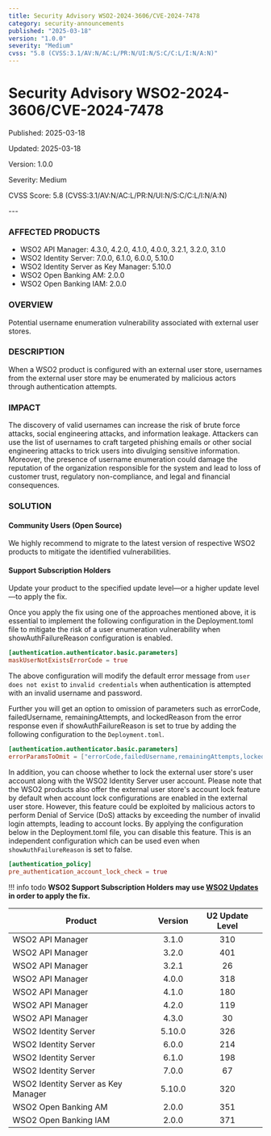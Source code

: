 ```yaml
---
title: Security Advisory WSO2-2024-3606/CVE-2024-7478
category: security-announcements
published: "2025-03-18"
version: "1.0.0"
severity: "Medium"
cvss: "5.8 (CVSS:3.1/AV:N/AC:L/PR:N/UI:N/S:C/C:L/I:N/A:N)"
---
```


# Security Advisory WSO2-2024-3606/CVE-2024-7478

<p class="doc-info">Published: 2025-03-18</p>
<p class="doc-info">Updated: 2025-03-18</p>
<p class="doc-info">Version: 1.0.0</p>
<p class="doc-info">Severity: Medium</p>
<p class="doc-info">CVSS Score: 5.8 (CVSS:3.1/AV:N/AC:L/PR:N/UI:N/S:C/C:L/I:N/A:N)</p>
---

### AFFECTED PRODUCTS
* WSO2 API Manager: 4.3.0, 4.2.0, 4.1.0, 4.0.0, 3.2.1, 3.2.0, 3.1.0
* WSO2 Identity Server: 7.0.0, 6.1.0, 6.0.0, 5.10.0
* WSO2 Identity Server as Key Manager: 5.10.0
* WSO2 Open Banking AM: 2.0.0
* WSO2 Open Banking IAM: 2.0.0


### OVERVIEW
Potential username enumeration vulnerability associated with external user stores.


### DESCRIPTION
When a WSO2 product is configured with an external user store, usernames from the external user store may be enumerated by malicious actors through authentication attempts.


### IMPACT
The discovery of valid usernames can increase the risk of brute force attacks, social engineering attacks, and information leakage. Attackers can use the list of usernames to craft targeted phishing emails or other social engineering attacks to trick users into divulging sensitive information. Moreover, the presence of username enumeration could damage the reputation of the organization responsible for the system and lead to loss of customer trust, regulatory non-compliance, and legal and financial consequences.


### SOLUTION

#### Community Users (Open Source)
We highly recommend to migrate to the latest version of respective WSO2 products to mitigate the identified vulnerabilities.


#### Support Subscription Holders

Update your product to the specified update level—or a higher update level—to apply the fix.

Once you apply the fix using one of the approaches mentioned above, it is essential to implement the following configuration in the Deployment.toml file to mitigate the risk of a user enumeration vulnerability when showAuthFailureReason configuration is enabled.
```toml
[authentication.authenticator.basic.parameters]
maskUserNotExistsErrorCode = true
```
The above configuration will modify the default error message from `user does not exist` to `invalid credentials` when authentication is attempted with an invalid username and password.

Further you will get an option to omission of parameters such as errorCode, failedUsername, remainingAttempts, and lockedReason from the error response even if showAuthFailureReason is set to true by adding the following configuration to the  `Deployment.toml`.

```toml
[authentication.authenticator.basic.parameters]
errorParamsToOmit = ["errorCode,failedUsername,remainingAttempts,lockedReason"]
```

In addition, you can choose whether to lock the external user store's user account along with the WSO2 Identity Server user account. Please note that the WSO2 products also offer the external user store's account lock feature by default when account lock configurations are enabled in the external user store. However, this feature could be exploited by malicious actors to perform Denial of Service (DoS) attacks by exceeding the number of invalid login attempts, leading to account locks. By applying the configuration below in the Deployment.toml file, you can disable this feature. This is an independent configuration which can be used even when `showAuthFailureReason` is set to false.

```toml
[authentication_policy]
pre_authentication_account_lock_check = true
```

!!! info todo
    **WSO2 Support Subscription Holders may use [WSO2 Updates](https://wso2.com/updates/) in order to apply the fix.**

| Product                             | Version | U2 Update Level |
| ----------------------------------- | :-----: | :-------------: |
| WSO2 API Manager                    |  3.1.0  |       310       |
| WSO2 API Manager                    |  3.2.0  |       401       |
| WSO2 API Manager                    |  3.2.1  |       26        |
| WSO2 API Manager                    |  4.0.0  |       318       |
| WSO2 API Manager                    |  4.1.0  |       180       |
| WSO2 API Manager                    |  4.2.0  |       119       |
| WSO2 API Manager                    |  4.3.0  |       30        |
| WSO2 Identity Server                | 5.10.0  |       326       |
| WSO2 Identity Server                |  6.0.0  |       214       |
| WSO2 Identity Server                |  6.1.0  |       198       |
| WSO2 Identity Server                |  7.0.0  |       67        |
| WSO2 Identity Server as Key Manager | 5.10.0  |       320       |
| WSO2 Open Banking AM                |  2.0.0  |       351       |
| WSO2 Open Banking IAM               |  2.0.0  |       371       |

